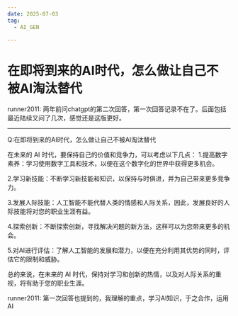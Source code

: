 ```yaml
---
date: 2025-07-03
tag:
  - AI_GEN

---
```


# 在即将到来的AI时代，怎么做让自己不被AI淘汰替代

runner2011: 两年前问chatgpt的第二次回答，第一次回答记录不在了。后面包括最近陆续又问了几次，感觉还是这版更好。

---
Q:在即将到来的AI时代，怎么做让自己不被AI淘汰替代

在未来的 AI 时代，要保持自己的价值和竞争力，可以考虑以下几点：
1.提高数字素养：学习使用数字工具和技术，以便在这个数字化的世界中获得更多机会。

2.学习新技能：不断学习新技能和知识，以保持与时俱进，并为自己带来更多竞争力。

3.发展人际技能：人工智能不能代替人类的情感和人际关系，因此，发展良好的人际技能将对您的职业生涯有益。

4.探索创新：不断探索创新，寻找解决问题的新方法，这样可以为您带来更多的机会。

5.对AI进行评估：了解人工智能的发展和潜力，以便在充分利用其优势的同时，评估它的限制和威胁。

总的来说，在未来的 AI 时代，保持对学习和创新的热情，以及对人际关系的重视，将有助于您的职业生涯。

runner2011: 第一次回答也提到的，我理解的重点，学习AI知识，于之合作，运用AI